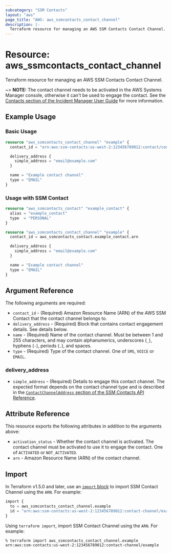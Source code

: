 ```yaml
---
subcategory: "SSM Contacts"
layout: "aws"
page_title: "AWS: aws_ssmcontacts_contact_channel"
description: |-
  Terraform resource for managing an AWS SSM Contacts Contact Channel.
---
```


# Resource: aws_ssmcontacts_contact_channel

Terraform resource for managing an AWS SSM Contacts Contact Channel.

~> **NOTE:** The contact channel needs to be activated in the AWS Systems Manager console, otherwise it can't be used to engage the contact. See the [Contacts section of the Incident Manager User Guide](https://docs.aws.amazon.com/incident-manager/latest/userguide/contacts.html) for more information.

## Example Usage

### Basic Usage

```terraform
resource "aws_ssmcontacts_contact_channel" "example" {
  contact_id = "arn:aws:ssm-contacts:us-west-2:123456789012:contact/contactalias"

  delivery_address {
    simple_address = "email@example.com"
  }

  name = "Example contact channel"
  type = "EMAIL"
}
```

### Usage with SSM Contact

```terraform
resource "aws_ssmcontacts_contact" "example_contact" {
  alias = "example_contact"
  type  = "PERSONAL"
}

resource "aws_ssmcontacts_contact_channel" "example" {
  contact_id = aws_ssmcontacts_contact.example_contact.arn

  delivery_address {
    simple_address = "email@example.com"
  }

  name = "Example contact channel"
  type = "EMAIL"
}
```

## Argument Reference

The following arguments are required:

- `contact_id` - (Required) Amazon Resource Name (ARN) of the AWS SSM Contact that the contact channel belongs to.
- `delivery_address` - (Required) Block that contains contact engagement details. See details below.
- `name` - (Required) Name of the contact channel. Must be between 1 and 255 characters, and may contain alphanumerics, underscores (`_`), hyphens (`-`), periods (`.`), and spaces.
- `type` - (Required) Type of the contact channel. One of `SMS`, `VOICE` or `EMAIL`.

### delivery_address

- `simple_address` - (Required) Details to engage this contact channel. The expected format depends on the contact channel type and is described in the [`ContactChannelAddress` section of the SSM Contacts API Reference](https://docs.aws.amazon.com/incident-manager/latest/APIReference/API_SSMContacts_ContactChannelAddress.html).

## Attribute Reference

This resource exports the following attributes in addition to the arguments above:

- `activation_status` - Whether the contact channel is activated. The contact channel must be activated to use it to engage the contact. One of `ACTIVATED` or `NOT_ACTIVATED`.
- `arn` - Amazon Resource Name (ARN) of the contact channel.

## Import

In Terraform v1.5.0 and later, use an [`import` block](https://developer.hashicorp.com/terraform/language/import) to import SSM Contact Channel using the `ARN`. For example:

```terraform
import {
  to = aws_ssmcontacts_contact_channel.example
  id = "arn:aws:ssm-contacts:us-west-2:123456789012:contact-channel/example"
}
```

Using `terraform import`, import SSM Contact Channel using the `ARN`. For example:

```console
% terraform import aws_ssmcontacts_contact_channel.example arn:aws:ssm-contacts:us-west-2:123456789012:contact-channel/example
```
